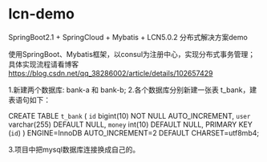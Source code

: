 # lcn-demo
SpringBoot2.1 + SpringCloud + Mybatis + LCN5.0.2 分布式解决方案demo

使用SpringBoot、Mybatis框架，以consul为注册中心，实现分布式事务管理；具体实现流程请看博客
https://blog.csdn.net/qq_38286002/article/details/102657429

1.新建两个数据库: bank-a 和 bank-b;
2.各个数据库分别新建一张表 t_bank，建表语句如下：

CREATE TABLE `t_bank` (
  `id` bigint(10) NOT NULL AUTO_INCREMENT,
  `user` varchar(255) DEFAULT NULL,
  `money` int(10) DEFAULT NULL,
  PRIMARY KEY (`id`)
) ENGINE=InnoDB AUTO_INCREMENT=2 DEFAULT CHARSET=utf8mb4;

3.项目中把mysql数据库连接换成自己的。


